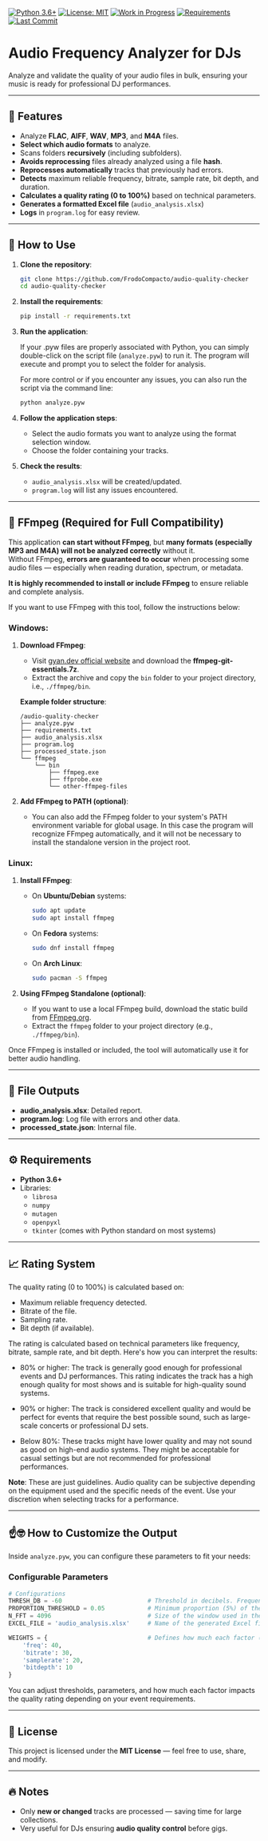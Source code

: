 [![Python 3.6+](https://img.shields.io/badge/Python-3.6%2B-blue.svg)](https://www.python.org/)
[![License: MIT](https://img.shields.io/badge/License-MIT-yellow.svg)](LICENSE)
[![Work in Progress](https://img.shields.io/badge/Status-Work%20in%20Progress-orange)]()
[![Requirements](https://img.shields.io/badge/dependencies-low-lightgrey.svg)](requirements.txt)
[![Last Commit](https://img.shields.io/github/last-commit/FrodoCompacto/audio-quality-checker.svg)](https://github.com/FrodoCompacto/audio-quality-checker/commits/main)

# Audio Frequency Analyzer for DJs

Analyze and validate the quality of your audio files in bulk, ensuring your music is ready for professional DJ performances.

---

## 🎵 Features

- Analyze **FLAC**, **AIFF**, **WAV**, **MP3**, and **M4A** files.
- **Select which audio formats** to analyze.
- Scans folders **recursively** (including subfolders).
- **Avoids reprocessing** files already analyzed using a file **hash**.
- **Reprocesses automatically** tracks that previously had errors.
- **Detects** maximum reliable frequency, bitrate, sample rate, bit depth, and duration.
- **Calculates a quality rating (0 to 100%)** based on technical parameters.
- **Generates a formatted Excel file** (`audio_analysis.xlsx`)
- **Logs** in `program.log` for easy review.

---

## 🚀 How to Use

1. **Clone the repository**:
   ```bash
   git clone https://github.com/FrodoCompacto/audio-quality-checker
   cd audio-quality-checker
   ```

2. **Install the requirements**:
   ```bash
   pip install -r requirements.txt
   ```

3. **Run the application**:

   If your .pyw files are properly associated with Python, you can simply double-click on the script file (`analyze.pyw`) to run it. The program will execute and prompt you to select the folder for analysis.

   For more control or if you encounter any issues, you can also run the script via the command line:
   ```bash
   python analyze.pyw
   ```

4. **Follow the application steps**:
   - Select the audio formats you want to analyze using the format selection window.
   - Choose the folder containing your tracks.

5. **Check the results**:
   - `audio_analysis.xlsx` will be created/updated.
   - `program.log` will list any issues encountered.

---

## 🔧 FFmpeg (Required for Full Compatibility)

This application **can start without FFmpeg**, but **many formats (especially MP3 and M4A) will not be analyzed correctly** without it.  
Without FFmpeg, **errors are guaranteed to occur** when processing some audio files — especially when reading duration, spectrum, or metadata.

**It is highly recommended to install or include FFmpeg** to ensure reliable and complete analysis.

If you want to use FFmpeg with this tool, follow the instructions below:

### Windows:

1. **Download FFmpeg**:
   - Visit [gyan.dev official website](https://www.gyan.dev/ffmpeg/builds/) and download the **ffmpeg-git-essentials.7z**.
   - Extract the archive and copy the `bin` folder to your project directory, i.e., `./ffmpeg/bin`.

   **Example folder structure**:
   ```
   /audio-quality-checker
   ├── analyze.pyw
   ├── requirements.txt
   ├── audio_analysis.xlsx
   ├── program.log
   ├── processed_state.json
   └── ffmpeg
       └── bin
           ├── ffmpeg.exe
           ├── ffprobe.exe
           └── other-ffmpeg-files
   ```

2. **Add FFmpeg to PATH (optional)**:
   - You can also add the FFmpeg folder to your system's PATH environment variable for global usage. In this case the program will recognize FFmpeg automatically, and it will not be necessary to install the standalone version in the project root.

### Linux:

1. **Install FFmpeg**:
   - On **Ubuntu/Debian** systems:
     ```bash
     sudo apt update
     sudo apt install ffmpeg
     ```
   - On **Fedora** systems:
     ```bash
     sudo dnf install ffmpeg
     ```
   - On **Arch Linux**:
     ```bash
     sudo pacman -S ffmpeg
     ```

2. **Using FFmpeg Standalone (optional)**:
   - If you want to use a local FFmpeg build, download the static build from [FFmpeg.org](https://ffmpeg.org/download.html).
   - Extract the `ffmpeg` folder to your project directory (e.g., `./ffmpeg/bin`).

Once FFmpeg is installed or included, the tool will automatically use it for better audio handling.

---

## 📁 File Outputs

- **audio_analysis.xlsx**: Detailed report.
- **program.log**: Log file with errors and other data.
- **processed_state.json**: Internal file.

---

## ⚙️ Requirements

- **Python 3.6+**
- Libraries:
  - `librosa`
  - `numpy`
  - `mutagen`
  - `openpyxl`
  - `tkinter` (comes with Python standard on most systems)

---

## 📈 Rating System

The quality rating (0 to 100%) is calculated based on:

- Maximum reliable frequency detected.
- Bitrate of the file.
- Sampling rate.
- Bit depth (if available).

The rating is calculated based on technical parameters like frequency, bitrate, sample rate, and bit depth. Here's how you can interpret the results:

  - 80% or higher: The track is generally good enough for professional events and DJ performances. This rating indicates the track has a high enough quality for most shows and is suitable for high-quality sound systems.

  - 90% or higher: The track is considered excellent quality and would be perfect for events that require the best possible sound, such as large-scale concerts or professional DJ sets.

  - Below 80%: These tracks might have lower quality and may not sound as good on high-end audio systems. They might be acceptable for casual settings but are not recommended for professional performances.

**Note**: These are just guidelines. Audio quality can be subjective depending on the equipment used and the specific needs of the event. Use your discretion when selecting tracks for a performance.

---

## ☝️🤓 How to Customize the Output

Inside `analyze.pyw`, you can configure these parameters to fit your needs:

### Configurable Parameters

```python
# Configurations
THRESH_DB = -60                        # Threshold in decibels. Frequencies below this value are considered too weak to be meaningful.
PROPORTION_THRESHOLD = 0.05            # Minimum proportion (5%) of the track that must exhibit energy at a frequency to consider it valid.
N_FFT = 4096                           # Size of the window used in the FFT (Fast Fourier Transform). Larger values provide higher frequency resolution but slower processing.
EXCEL_FILE = 'audio_analysis.xlsx'     # Name of the generated Excel file containing the analysis results.

WEIGHTS = {                            # Defines how much each factor (frequency, bitrate, sample rate, bit depth) contributes to the overall quality rating.
    'freq': 40,
    'bitrate': 30,
    'samplerate': 20,
    'bitdepth': 10
}
```

You can adjust thresholds, parameters, and how much each factor impacts the quality rating depending on your event requirements.

---

## 📄 License

This project is licensed under the **MIT License** — feel free to use, share, and modify.

---

## 🔥 Notes

- Only **new or changed** tracks are processed — saving time for large collections.
- Very useful for DJs ensuring **audio quality control** before gigs.
